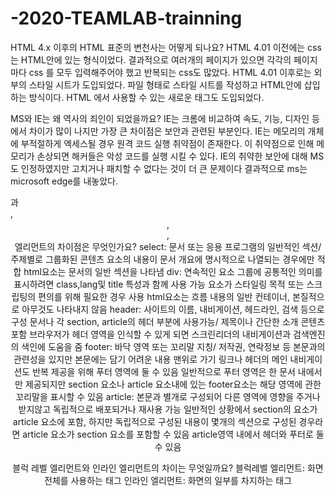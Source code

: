 # -2020-TEAMLAB-trainning
HTML 4.x 이후의 HTML 표준의 변천사는 어떻게 되나요?
HTML 4.01 이전에는 css는 HTML안에 있는 형식이었다.
결과적으로 여러개의 페이지가 있으면 각각의 페이지마다 css 를 모두 입력해주어야 했고 반복되는 css도 많았다.
HTML 4.01 이후로는 외부의 스타일 시트가 도입되었다. 파일 형태로 스타일 시트를 작성하고 HTML안에 삽입하는 방식이다. 
HTML 에서 사용할 수 있는 새로운 태그도 도입되었다.

MS와 IE는 왜 역사의 죄인이 되었을까요?
IE는 크롬에 비교하여 속도, 기능, 디자인 등에서 차이가 많이 나지만 가장 큰 차이점은 보안과 관련된 부분인다.
IE는 메모리의 개체에 부적절하게 엑세스될 경우 원격 코드 실행 취약점이 존재한다.
이 취약점으로 인해 메모리가 손상되면 해커들은 악성 코드를 실행 시킬 수 있다.
IE의 취약한 보안에 대해 MS도 인정하였지만 고치거나 패치할 수 없다는 것이 더 큰 문제이다
결과적으로 ms는 microsoft edge를 내놓았다.

<section>과 <div>, <header>, <footer>, <article> 엘리먼트의 차이점은 무엇인가요?
select: 문서 또는 응용 프로그램의 일반적인 섹션/ 주제별로 그룹화된 콘텐츠
         요소의 내용이 문서 개요에 명시적으로 나열되는 경우에만 적합
         html요소는 문서의 일반 섹션을 나타냄
div: 연속적인 요소 그룹에 공통적인 의미를 표시하려면 class,lang및 title 특성과 함께 사용 가능
      요소가 스타일링 목적 또는 스크립팅의 편의를 위해 필요한 경우 사용
      html요소는 흐름 내용의 일반 컨테이너, 본질적으로 아무것도 나타내지 않음
header: 사이트의 이름, 내비게이션, 헤드라인, 검색 등으로 구성
          문서나 각 section, article의 헤더 부분에 사용가능/ 제목이나 간단한 소개 콘텐츠 포함
           브라우저가 헤더 영역을 인식할 수 있게 되면 스크린리더의 내비게이션과 검색엔진의 색인에 도움을 줌
footer: 바닥 영역 또는 꼬리말 지칭/ 저작권, 연락정보 등 본문과의 관련성을 있지만 본문에는 담기 어려운 내용
          맨위로 가기 링크나 헤더의 메인 내비게이션도 반복 제공을 위해 푸터 영역에 둘 수 있음
           일반적으로 푸터 영역은 한 문서 내에서만 제공되지만 section 요소나 article 요소내에 있는 footer요소는 
          해당 영역에 관한 꼬리말을 표시할 수 있음
article: 본문과 별개로 구성되어 다른 영역에 영향을 주거나 받지않고 독립적으로 배포되거나 재사용 가능
         일반적인 상황에서 section의 요소가 article 요소에 포함, 하지만 독립적으로 구성된 내용이 몇개의 섹션으로 
         구성된 경우라면 article 요소가 section 요소를 포함할 수 있음
         article영역 내에서 헤더와 푸터로 둘 수 있음

블럭 레벨 엘리먼트와 인라인 엘리먼트의 차이는 무엇일까요?
블럭레벨 엘리먼트: 화면 전체를 사용하는 태그
인라인 엘리먼트: 화면의 일부를 차지하는 태그
